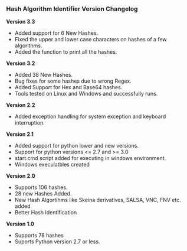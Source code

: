 ### Hash Algorithm Identifier Version Changelog

**Version 3.3**
* Added support for 6 New Hashes.
* Fixed the upper and lower case characters on hashes of a few algorithms.
* Added the function to print all the hashes.

**Version 3.2**
* Added 38 New Hashes.
* Bug fixes for some hashes due to wrong Regex.
* Added Support for Hex and Base64 hashes.
* Tools tested on Linux and Windows and successfully runs.

**Version 2.2**
* Added exception handling for system exception and keyboard interruption.

**Version 2.1**
* Added support for python lower and new versions.
* Support for python versions <= 2.7 and >= 3.0
* start.cmd script added for executing in windows environment.
* Windows execulatbles created

**Version 2.0**
* Supports 106 hashes.
* 28 new Hashes Added.
* New Hash Algortihms like Skeina derivatives, SALSA, VNC, FNV etc. added
* Better Hash Identification

**Version 1.0**
* Supports 78 hashes
* Suports Python version 2.7 or less.
